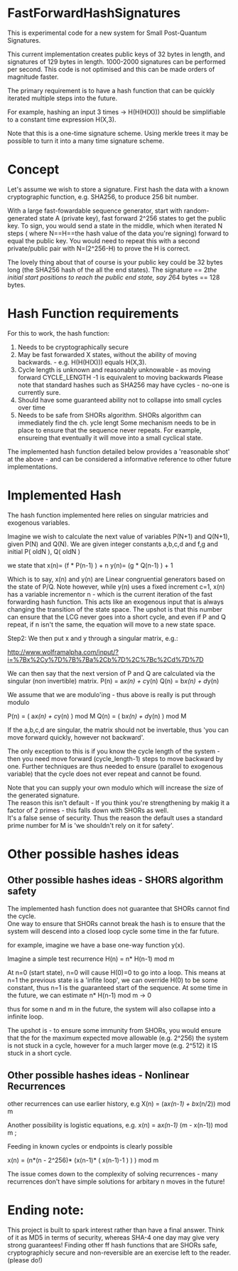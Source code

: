 # FastForwardHashSignatures

This is experimental code for a new system for Small Post-Quantum Signatures.

This current implementation creates public keys of 32 bytes in length, and signatures of 129 bytes in length.
1000-2000 signatures can be performed per second.  This code is not optimised and this can be made orders of magnitude faster.

The primary requirement is to have a hash function that can be quickly iterated multiple steps into the future.

For example, hashing an input 3 times ->  H(H(H(X))) should be simplifiable to a constant time expression H(X,3). 

Note that this is a one-time signature scheme.  Using merkle trees it may be possible to turn it into a many time signature scheme.

# Concept

Let's assume we wish to store a signature.  First hash the data with a known cryptographic function, e.g. SHA256, to produce 256 bit number.

With a large fast-fowardable sequence generator, start with random-generated state A (private key), fast forward 2^256 states to get the public key. 
To sign, you would send a state in the middle, which when iterated N steps ( where N==H==the hash value of the data you're signing) forward to equal the public key. 
You would need to repeat this with a second private/public pair with N=(2^256-H) to prove the H is correct.

The lovely thing about that of course is your public key could be 32 bytes long (the SHA256 hash of the all the end states).
The signature == 2*the initial start positions to reach the public end state, say 2*64 bytes == 128 bytes. 

# Hash Function requirements

For this to work, the hash function:
1. Needs to be cryptographically secure
2. May be fast forwarded X states, without the ability of moving backwards.  - e.g. H(H(H(X))) equals H(X,3).   
3. Cycle length is unknown and reasonably unknowable - as moving forward CYCLE_LENGTH -1 is equivalent to moving backwards
   Please note that standard hashes such as SHA256 may have cycles - no-one is currently sure.
4. Should have some guaranteed ability not to collapse into small cycles over time
5. Needs to be safe from SHORs algorithm.  SHORs algorithm can immediately find the ch.  ycle lengt
   Some mechanism needs to be in place to ensure that the sequence never repeats.  For example, ensureing that eventually it will move into a small cyclical state.
   
The implemented hash function detailed below provides a 'reasonable shot' at the above - and can be considered a informative reference to other future implementations.
   
# Implemented Hash

 The hash function implemented here relies on singular matricies and exogenous variables.
 
 Imagine we wish to calculate the next value of variables P(N+1) and Q(N+1), given P(N) and Q(N).
 We are given integer constants a,b,c,d and f,g and initial P( oldN ), Q( oldN )

 we state that
 x(n)= (f * P(n-1) ) + n
 y(n)= (g * Q(n-1) ) + 1

 Which is to say, x(n) and y(n) are Linear congruential generators based on the state of P/Q.
 Note however, while y(n) uses a fixed increment c=1,   x(n) has a variable incrementor n - which is the current iteration of the fast forwarding hash function.
 This acts like an exogenous input that is always changing the transition of the state space.
 The upshot is that this number can ensure that the LCG never goes into a short cycle, and even if P and Q repeat, if n isn't the same, the equation will move to a new state space.

 Step2: We then put x and y through a singular matrix, e.g.:

 http://www.wolframalpha.com/input/?i=%7Bx%2Cy%7D%7B%7Ba%2Cb%7D%2C%7Bc%2Cd%7D%7D

 We can then say that the next version of P and Q are calculated via the singular (non invertible) matrix.
 P(n) = a*x(n) + c*y(n)
 Q(n) = b*x(n) + d*y(n)

 We assume that we are modulo'ing - thus above is really is put through modulo

 P(n) = ( a*x(n) + c*y(n) ) mod M
 Q(n) = ( b*x(n) + d*y(n) )  mod M

If the a,b,c,d are singular, the matrix should not be invertable, thus 'you can move forward quickly, however not backward'.

The only exception to this is if you know the cycle length of the system - then you need move forward (cycle_length-1) steps to move backward by one.
Further techniques are thus needed to ensure (parallel to exogenous variable) that the cycle does not ever repeat and cannot be found.

Note that you can supply your own modulo which will increase the size of the generated signature.  
The reason this isn't default - If you think you're strengthening by makig it a factor of 2 primes - this falls down with SHORs as well.  
It's a false sense of security.  Thus the reason the default uses a standard prime number for M is 'we shouldn't rely on it for safety'.

# Other possible hashes ideas 

## Other possible hashes ideas - SHORS algorithm safety

The implemented hash function does not guarantee that SHORs cannot find the cycle.  
One way to ensure that SHORs cannot break the hash is to ensure that the system will descend into a closed loop cycle some time in the far future.

for example, imagine we have a base one-way function y(x). 

Imagine a simple test recurrence H(n) = n* H(n-1) mod m

At n=0 (start state),  n=0 will cause H(0)=0 to go into a loop.
This means at n=1  the previous state is a 'infite loop', we can override H(0) to be some constant,
thus n=1 is the guaranteed start of the sequence.
At some time in the future, we can estimate
  n* H(n-1) mod m -> 0

 thus for some n and m in the future, the system will also collapse into a infinite loop.
 
The upshot is - to ensure some immunity from SHORs, you would ensure that the for the maximum expected move allowable (e.g. 2^256) the system is not stuck in a cycle, 
however for a much larger move (e.g. 2^512) it IS stuck in a short cycle.

## Other possible hashes ideas - Nonlinear Recurrences

other recurrences can use earlier history, e.g
X(n) = (a*x(n-1) + b*x(n/2)) mod m

Another possibility is logistic equations, e.g.
x(n) = a*x(n-1)* (m - x(n-1)) mod m  ; 

Feeding in known cycles or endpoints is clearly possible

x(n) = (n*(n - 2^256)* (x(n-1)* ( x(n-1)-1 ) ) ) mod m

The issue comes down to the complexity of solving recurrences - many recurrences don't have simple solutions for arbitary n moves in the future!

# Ending note:

This project is built to spark interest rather than have a final answer.  Think of it as MD5 in terms of security, whereas SHA-4 one day may give very strong guarantees!
Finding other ff hash functions that are SHORs safe, cryptographicly secure and non-reversible are an exercise left to the reader.
(please do!)







